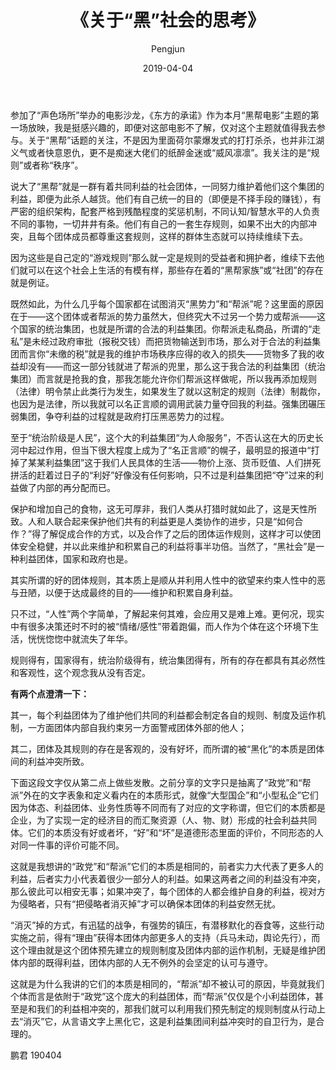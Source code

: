 ﻿---
layout: post
title: '《关于“黑”社会的思考》'
date: 2019-04-04
author: Pengjun
tags: 思想
---
参加了“声色场所”举办的电影沙龙，《东方的承诺》作为本月“黑帮电影”主题的第一场放映，我是挺感兴趣的，即便对这部电影不了解，仅对这个主题就值得我去参与。关于“黑帮”话题的关注，不是因为里面荷尔蒙爆发式的打打杀杀，也并非江湖义气或者快意恩仇，更不是痴迷大佬们的纸醉金迷或“威风凛凛”。我关注的是“规则”或者称“秩序”。

说大了“黑帮”就是一群有着共同利益的社会团体，一同努力维护着他们这个集团的利益，即便为此杀人越货。他们有自己统一的目的（即便是不择手段的赚钱），有严密的组织架构，配套严格到残酷程度的奖惩机制，不同认知/智慧水平的人负责不同的事物，一切井井有条。他们有自己的一套生存规则，如果不出大的内部冲突，且每个团体成员都尊重这套规则，这样的群体生态就可以持续维续下去。

因为这些是自己定的“游戏规则”那么就一定是规则的受益者和拥护者，维续下去他们就可以在这个社会上生活的有模有样，那些存在着的“黑帮家族”或“社团”的存在就是例证。

既然如此，为什么几乎每个国家都在试图消灭“黑势力”和“帮派”呢？这里面的原因在于——这个团体或者帮派的势力虽然大，但终究大不过另一个势力或帮派——这个国家的统治集团，也就是所谓的合法的利益集团。你帮派走私商品，所谓的“走私”是未经过政府审批（报税交钱）而把货物输送到市场，那么对于合法的利益集团而言你“未缴的税”就是我的维护市场秩序应得的收入的损失——货物多了我的收益却没有——而这一部分钱就进了帮派的兜里，那么这于我合法的利益集团（统治集团）而言就是抢我的食，那我怎能允许你们帮派这样做呢，所以我再添加规则（法律）明令禁止此类行为发生，如果发生了就以这制定的规则（法律）制裁你，也因为是法律，所以我就可以名正言顺的调用武装力量夺回我的利益。强集团碾压弱集团，争夺利益的过程就是政府打压黑恶势力的过程。

至于“统治阶级是人民”，这个大的利益集团“为人命服务”，不否认这在大的历史长河中起过作用，但当下很大程度上成为了“名正言顺”的幌子，最明显的报道中“打掉了某某利益集团”这于我们人民具体的生活——物价上涨、货币贬值、人们拼死拼活的赶着过日子的“利好”好像没有任何影响，只不过是利益集团把“夺”过来的利益做了内部的再分配而已。

保护和增加自己的食物，这无可厚非，我们人类从打猎时就如此了，这是天性所致。人和人联合起来保护他们共有的利益更是人类协作的进步，只是“如何合作？”得了解促成合作的方式，以及合作了之后的团体运作规则，这样才可以使团体安全稳健，并以此来维护和积累自己的利益将事半功倍。当然了，“黑社会”是一种利益团体，国家和政府也是。

其实所谓的好的团体规则，其本质上是顺从并利用人性中的欲望来约束人性中的恶与丑陋，以便于达成最终的目的——维护和积累自身利益。

只不过，“人性”两个字简单，了解起来何其难，会应用又是难上难。更何况，现实中有很多决策还时不时的被“情绪/感性”带着跑偏，而人作为个体在这个环境下生活，恍恍惚惚中就流失了年华。

规则得有，国家得有，统治阶级得有，统治集团得有，所有的存在都具有其必然性和客观性，这个观念我从没有否定。

**有两个点澄清一下：**

其一，每个利益团体为了维护他们共同的利益都会制定各自的规则、制度及运作机制，一方面团体内部自我约束另一方面警戒团体外部的他人；

其二，团体及其规则的存在是客观的，没有好坏，而所谓的被“黑化”的本质是团体间的利益冲突所致。

下面这段文字仅从第二点上做些发散。之前分享的文字只是抽离了“政党”和“帮派”外在的文字表象和定义看内在的本质形式，就像“大型国企”和“小型私企”它们因为体态、利益团体、业务性质等不同而有了对应的文字称谓，但它们的本质都是企业，为了实现一定的经济目的而汇聚资源（人、物、财）形成的社会利益共同体。它们的本质没有好或者坏，“好”和“坏”是道德形态里面的评价，不同形态的人对同一件事的评价可能不同。

这就是我想讲的“政党”和“帮派”它们的本质是相同的，前者实力大代表了更多人的利益，后者实力小代表着很少一部分人的利益。如果这两者之间的利益没有冲突，那么彼此可以相安无事；如果冲突了，每个团体的人都会维护自身的利益，视对方为侵略者，只有“把侵略者消灭掉”才可以确保本团体的利益安然无扰。

“消灭”掉的方式，有迅猛的战争，有强势的镇压，有潜移默化的吞食等，这些行动实施之前，得有“理由”获得本团体内部更多人的支持（兵马未动，舆论先行），而这个理由就是这个团体预先建立的规则制度及团体内部的运作机制，无疑是维护团体内部的既得利益，团体内部的人无不例外的会坚定的认可与遵守。

这就是为什么我讲的它们的本质是相同的，“帮派”却不被认可的原因，毕竟就我们个体而言是依附于“政党”这个庞大的利益团体，而“帮派”仅仅是个小利益团体，甚至是和我们的利益相冲突的，那我们就可以利用我们预先制定的规则制度从行动上去“消灭”它，从言语文字上黑化它，这是利益集团间利益冲突时的自卫行为，是合理的。

鹏君
190404